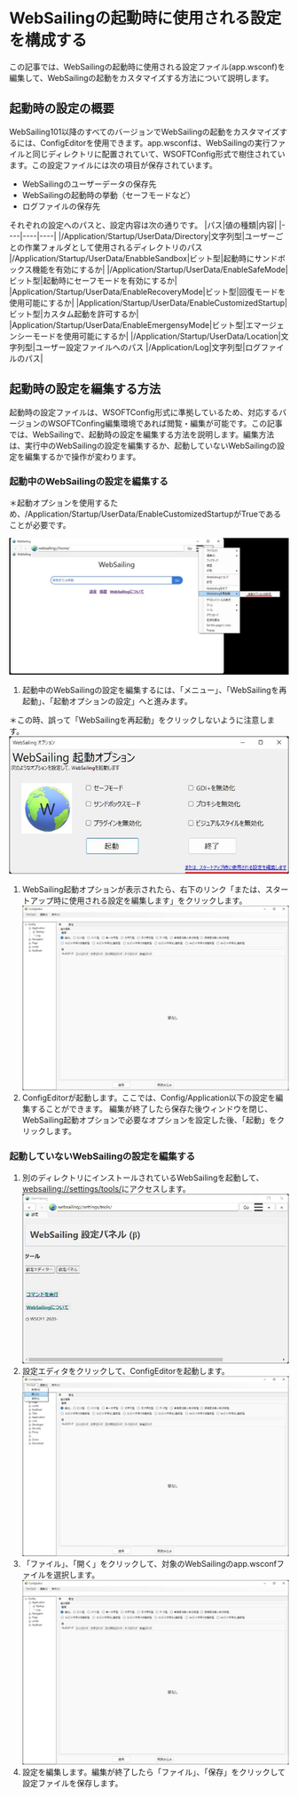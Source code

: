 # WebSailingの起動時に使用される設定を構成する
この記事では、WebSailingの起動時に使用される設定ファイル(app.wsconf)を編集して、WebSailingの起動をカスタマイズする方法について説明します。
## 起動時の設定の概要
WebSailing101以降のすべてのバージョンでWebSailingの起動をカスタマイズするには、ConfigEditorを使用できます。app.wsconfは、WebSailingの実行ファイルと同じディレクトリに配置されていて、WSOFTConfig形式で樹住されています。この設定ファイルには次の項目が保存されています。
* WebSailingのユーザーデータの保存先
* WebSailingの起動時の挙動（セーフモードなど）
* ログファイルの保存先

それぞれの設定へのパスと、設定内容は次の通りです。
|パス|値の種類|内容|
|----|----|----|
|/Application/Startup/UserData/Directory|文字列型|ユーザーごとの作業フォルダとして使用されるディレクトリのパス
|/Application/Startup/UserData/EnabbleSandbox|ビット型|起動時にサンドボックス機能を有効にするか|
|/Application/Startup/UserData/EnableSafeMode|ビット型|起動時にセーフモードを有効にするか|
|Application/Startup/UserData/EnableRecoveryMode|ビット型|回復モードを使用可能にするか|
|Application/Startup/UserData/EnableCustomizedStartup|ビット型|カスタム起動を許可するか|
|Application/Startup/UserData/EnableEmergensyMode|ビット型|エマージェンシーモードを使用可能にするか|
|/Application/Startup/UserData/Location|文字列型|ユーザー設定ファイルへのパス
|/Application/Log|文字列型|ログファイルのパス|

## 起動時の設定を編集する方法
起動時の設定ファイルは、WSOFTConfig形式に準拠しているため、対応するバージョンのWSOFTConfing編集環境であれば閲覧・編集が可能です。この記事では、WebSailingで、起動時の設定を編集する方法を説明します。編集方法は、実行中のWebSailingの設定を編集するか、起動していないWebSailingの設定を編集するかで操作が変わります。

### 起動中のWebSailingの設定を編集する
＊起動オプションを使用するため、/Application/Startup/UserData/EnableCustomizedStartupがTrueであることが必要です。

![起動オプションの設定](media/1.jpg)
1. 起動中のWebSailingの設定を編集するには、「メニュー」、「WebSailingを再起動」、「起動オプションの設定」へと進みます。

＊この時、誤って「WebSailingを再起動」をクリックしないように注意します。
![または、スタートアップ時に使用される設定を編集します](media/2.jpg)
1. WebSailing起動オプションが表示されたら、右下のリンク「または、スタートアップ時に使用される設定を編集します」をクリックします。
![ConfigEditor](media/3.jpg)
1. ConfigEditorが起動します。ここでは、Config/Application以下の設定を編集することができます。
編集が終了したら保存た後ウィンドウを閉じ、WebSailing起動オプションで必要なオプションを設定した後、「起動」をクリックします。

### 起動していないWebSailingの設定を編集する
1. 別のディレクトリにインストールされているWebSailingを起動して、[websailing://settings/tools/](websailing://settings/tools/)にアクセスします。
![websailing://settings/tools/](media/4.jpg)
1. 設定エディタをクリックして、ConfigEditorを起動します。
![ConfigEditor](media/5.jpg)
1. 「ファイル」、「開く」をクリックして、対象のWebSailingのapp.wsconfファイルを選択します。
![ConfigEditor](media/3.jpg)
1. 設定を編集します。編集が終了したら「ファイル」、「保存」をクリックして設定ファイルを保存します。
